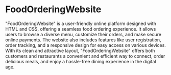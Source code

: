 # FoodOrderingWebsite
"FoodOrderingWebsite" is a user-friendly online platform designed with HTML and CSS, offering a seamless food ordering experience. It allows users to browse a diverse menu, customize their orders, and make secure online payments. The website also includes features like user registration, order tracking, and a responsive design for easy access on various devices. With its clean and attractive layout, "FoodOrderingWebsite" offers both customers and restaurants a convenient and efficient way to connect, order delicious meals, and enjoy a hassle-free dining experience in the digital age.
